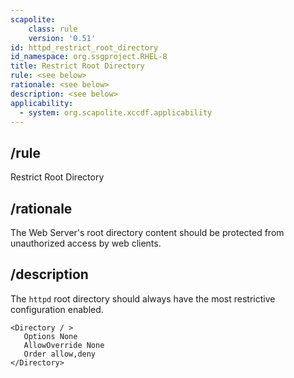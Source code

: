 ```yaml
---
scapolite:
    class: rule
    version: '0.51'
id: httpd_restrict_root_directory
id_namespace: org.ssgproject.RHEL-8
title: Restrict Root Directory
rule: <see below>
rationale: <see below>
description: <see below>
applicability:
  - system: org.scapolite.xccdf.applicability
---
```



## /rule

Restrict Root Directory

## /rationale

The
Web Server\'s root directory content should be protected from
unauthorized access by web clients.

## /description

The
`httpd` root directory should always have the most restrictive
configuration enabled.

``` 
<Directory / >
   Options None
   AllowOverride None
   Order allow,deny
</Directory>
```
